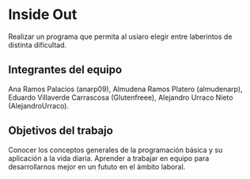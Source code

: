 # Inside Out
Realizar un programa que permita al usiaro elegir entre laberintos de distinta dificultad. 

## Integrantes del equipo
Ana Ramos Palacios (anarp09), 
Almudena Ramos Platero (almudenarp), 
Eduardo Villaverde Carrascosa (Glutenfreee), 
Alejandro Urraco Nieto (AlejandroUrraco).

## Objetivos del trabajo
Conocer los conceptos generales de la programación básica y su aplicación a la vida diaria.
Aprender a trabajar en equipo para desarrollarnos mejor en un fututo en el ámbito laboral.
